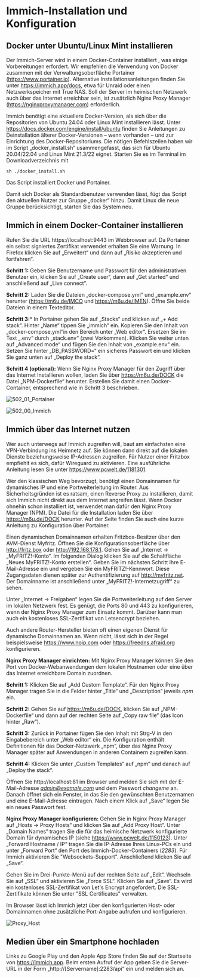 # Immich-Installation und Konfiguration

## Docker unter Ubuntu/Linux Mint installieren
Der Immich-Server wird in einem Docker-Container installiert , was einige Vorbereitungen erfordert. Wir empfehlen die Verwendung von Docker zusammen mit der Verwaltungsoberfläche Portainer (https://www.portainer.io). Alternative Installationsanleitungen finden Sie unter https://immich.app/docs, etwa für Unraid oder einen Netzwerkspeicher mit True NAS. Soll der Server im heimischen Netzwerk auch über das Internet erreichbar sein, ist zusätzlich Nginx Proxy Manager (https://nginxproxymanager.com) erforderlich. 

Immich benötigt eine aktuellere Docker-Version, als sich über die Repositorien von Ubuntu 24.04 oder Linux Mint installieren lässt. Unter https://docs.docker.com/engine/install/ubuntu finden Sie Anleitungen zu Deinstallation älterer Docker-Versionen – wenn vorhanden – und zur Einrichtung des Docker-Repositoriums. Die nötigen Befehlszeilen haben wir im Script „docker_install.sh“ usammengefasst, das sich für Ubuntu 20.04/22.04 und Linux Mint 21.3/22 eignet. Starten Sie es im Terminal im Downloadverzeichnis mit
```
sh ./docker_install.sh
```
Das Script installiert Docker und Portainer.

Damit sich Docker als Standardbenutzer verwenden lässt, fügt das Script den aktuellen Nutzer zur Gruppe „docker“ hinzu. Damit Linux die neue Gruppe berücksichtigt, starten Sie das System neu.

## Immich in einem Docker-Container installieren
Rufen Sie die URL https://localhost:9443 im Webbrowser auf. Da Portainer ein selbst signiertes Zertifikat verwendet erhalten Sie eine Warnung. In Firefox klicken Sie auf „Erweitert“ und dann auf „Risiko akzeptieren und fortfahren“.

**Schritt 1:** Geben Sie Benutzername und Passwort für den administrativen Benutzer ein, klicken Sie auf „Create user“, dann auf „Get started“ und anschließend auf „Live connect“. 

**Schritt 2:** Laden Sie die Dateien „docker-compose.yml“ und „example.env“ herunter (https://m6u.de/IMCO und https://m6u.de/IMEN). Öffne Sie beide Dateien in einem Texteditor.

**Schritt 3:*** In Portainer gehen Sie auf „Stacks“ und klicken auf „+ Add stack“. Hinter „Name“ tippen Sie „immich“ ein. Kopieren Sie den Inhalt von „docker-compose.yml“in den Bereich unter „Web editor“. Ersetzen Sie im Text „.env“ durch „stack.env“ (zwei Vorkommen). Klicken Sie weiter unten auf „Advanced mode“ und fügen Sie den Inhalt von „example.env“ ein. Setzen Sie hinter „DB_PASSWORD=“ ein sicheres Passwort ein und klicken Sie ganz unten auf „Deploy the stack“.

**Schritt 4 (optional):** Wenn Sie Nginx Proxy Manager für den Zugriff über das Internet Installieren wollen, laden Sie über https://m6u.de/DOCK die Datei „NPM-Dockerfile“ herunter. Erstellen Sie damit einen Docker-Container, entsprechend wie in Schritt 3 beschrieben.

![502_01_Portainer](https://github.com/user-attachments/assets/d027c4e5-704a-454d-a6f5-8b1bf6e352eb)

![502_00_Immich](https://github.com/user-attachments/assets/880836a7-67b0-49b9-8068-db7508b49c8e)

## Immich über das Internet nutzen
Wer auch unterwegs auf Immich zugreifen will, baut am einfachsten eine VPN-Verbindung ins Heimnetz auf. Sie können dann direkt auf die lokalen Dienste beziehungsweise IP-Adressen zugreifen. Für Nutzer einer Fritzbox empfiehlt es sich, dafür Wireguard zu aktivieren. Eine ausführliche Anleitung lesen Sie unter https://www.pcwelt.de/1181301.

Wer den klassischen Weg bevorzugt, benötigt einen Domainnamen für dynamisches IP und eine Portweiterleitung im Router. Aus Sicherheitsgründen ist es ratsam, einen Reverse Proxy zu installieren, damit sich Immich nicht direkt aus dem Internet angreifen lässt. Wenn Docker ohnehin schon installiert ist, verwendet man dafür den Nginx Proxy Manager (NPM). Die Datei für die Installation laden Sie über https://m6u.de/DOCK herunter. Auf der Seite finden Sie auch eine kurze Anleitung zu Konfiguration über Portainer.

Einen dynamischen Domainnamen erhalten Fritzbox-Besitzer über den AVM-Dienst Myfritz. Öffnen Sie die Konfigurationsoberfläche über http://fritz.box oder http://192.168.178.1. Gehen Sie auf „Internet -> „MyFRITZ!-Konto“. Im folgenden Dialog klicken Sie auf die Schaltfläche „Neues MyFRITZ!-Konto erstellen“. Geben Sie im nächsten Schritt Ihre E-Mail-Adresse ein und vergeben Sie ein MyFRITZ!-Kennwort. Diese Zugangsdaten dienen später zur Authentifizierung auf http://myfritz.net. Der Domainname ist anschließend unter „MyFRITZ!-Internetzugriff“ zu sehen.

Unter „Internet -> Freigaben“ legen Sie die Portweiterleitung auf den Server im lokalen Netzwerk fest. Es genügt, die Ports 80 und 443 zu konfigurieren, wenn der Nginx Proxy Manager zum Einsatz kommt. Darüber kann man auch ein kostenloses SSL-Zertifikat von Letsencrypt beziehen.

Auch andere Router-Hersteller bieten oft einen eigenen Dienst für dynamische Domainnamen an. Wenn nicht, lässt sich in der Regel beispielsweise https://www.noip.com oder https://freedns.afraid.org konfigurieren.

**Nginx Proxy Manager einrichten:** 
Mit Nginx Proxy Manager können Sie den Port von Docker-Webanwendungen dem lokalen Hostnamen oder eine über das Internet erreichbare Domain zuordnen.

**Schritt 1:** Klicken Sie auf „Add Custom Template“. Für den Nginx Proxy Manager tragen Sie in die Felder hinter „Title“ und „Description“ jeweils *npm* ein.

**Schritt 2:** Gehen Sie auf https://m6u.de/DOCK, klicken Sie auf „NPM-Dockerfile“ und dann auf der rechten Seite auf „Copy raw file“ (das Icon hinter „Raw“).

**Schritt 3:** Zurück in Portainer fügen Sie den Inhalt mit Strg-V in den Eingabebereich unter „Web editor“ ein. Die Konfiguration enthält Definitionen für das Docker-Netzwerk „npm“, über das Nginx Proxy Manager später auf Anwendungen in anderen Containern zugreifen kann.

**Schritt 4:** Klicken Sie unter „Custom Templates“ auf „npm“ und danach auf „Deploy the stack“.

Öffnen Sie http://localhost:81 im Browser und melden Sie sich mit der E-Mail-Adresse *admin@example.com* und dem Passwort *changeme* an. Danach öffnet sich ein Fenster, in das Sie den gewünschten Benutzernamen und eine E-Mail-Adresse eintragen. Nach einem Klick auf „Save“ legen Sie ein neues Passwort fest.

**Nginx Proxy Manager konfigurieren:** 
Gehen Sie in Nginx Proxy Manager auf „Hosts -> Proxy Hosts“ und klicken Sie auf „Add Proxy Host“. Unter „Domain Names“ tragen Sie die für das heimische Netzwerk konfigurierte Domain für dynamisches IP (siehe https://www.pcwelt.de/1150123). Unter „Forward Hostname / IP“ tragen Sie die IP-Adresse Ihres Linux-PCs ein und unter „Forward Port“ den Port des Immich-Docker-Containers (*2283*). Für Immich aktivieren Sie "Websockets-Support". Anschließend klicken Sie auf „Save“.

Gehen Sie im Drei-Punkte-Menü auf der rechten Seite auf „Edit“. Wechseln Sie auf „SSL“ und aktivieren Sie „Force SSL“. Klicken Sie auf „Save“. Es wird ein kostenloses SSL-Zertifikat von Let's Encrypt angefordert. Die SSL-Zertifikate können Sie unter "SSL Certificates" verwalten.

Im Browser lässt ich Immich jetzt über den konfigurierten Host- oder Domainnamen ohne zusätzliche Port-Angabe aufrufen und konfigurieren.

![Proxy_Host](https://github.com/user-attachments/assets/f596db0d-318d-4e68-a40c-87ef10c3bad4)
## Medien über ein Smartphone hochladen
Links zu Google Play und den Apple App Store finden Sie auf der Startseite von https://immich.app. Beim ersten Aufruf der App geben Sie die Server-URL in der Form „http://[Servername]:2283/api“ ein und melden sich an.




